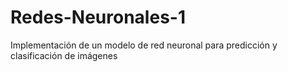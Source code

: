 # Redes-Neuronales-1
Implementación de un modelo de red neuronal para predicción y clasificación de imágenes
